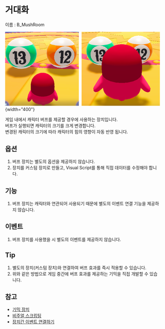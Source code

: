 # 거대화

이름 : B_MushRoom

![Buff-Giant-Device](media/images/Buff-Giant-Device.png)  {width="400"}

게임 내에서 캐릭터 버프를 제공할 경우에 사용하는 장치입니다.  
버프가 실행되면 캐릭터의 크기를 크게 변경합니다.  
변경된 캐릭터의 크기에 따라 캐릭터의 힘의 영향이 자동 반영 됩니다.


## 옵션

1. 버프 장치는 별도의 옵션을 제공하지 않습니다.  
2. 장치를 커스텀 장치로 만들고, Visual Script를 통해 직접 데이터를 수정해야 합니다.


## 기능

1. 버프 장치는 캐릭터와 연관되어 사용되기 때문에 별도의 이벤트 연결 기능을 제공하지 않습니다.


## 이벤트
1. 버프 장치를 사용했을 시 별도의 이벤트를 제공하지 않습니다.


## Tip
1. 별도의 장치(커스텀 장치)와 연결하여 버프 효과를 즉시 적용할 수 있습니다.
2. 위와 같은 방법으로 게임 중간에 버프 효과를 제공하는 기믹을 직접 개발할 수 있습니다. 


## 참고

- [기믹 장치](Gimmick-toc.md)
- [비주얼 스크립팅](Visual-Scripting.md)
- [장치간 이벤트 연결하기](Connect-Event-Between-Devices.md)